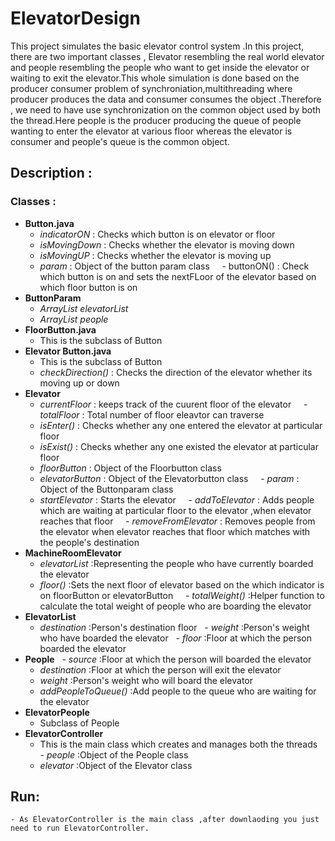 # ElevatorDesign
This project simulates the basic elevator control system .In this project, there are two important classes , 
Elevator resembling the real world elevator and people resembling the people who want to get inside the elevator or waiting 
to exit the elevator.This whole simulation is done based on the producer consumer problem of synchroniation,multithreading where
producer produces the data and consumer consumes the object .Therefore , we need to have use synchronization on
the common object used by both the thread.Here people is the producer producing the queue of people wanting to enter 
the elevator at various floor whereas the elevator is consumer and people's queue is the common object.

##  Description :
###     Classes :
 -  **Button.java**
     - _indicatorON_  : Checks which button is on elevator or floor
     - _isMovingDown_ : Checks whether the elevator is moving down 
     - _isMovingUP_   : Checks whether the elevator is moving up 
     - _param_        : Object of the button param class
     - buttonON()     : Check which button is on and sets the nextFLoor of the elevator based on which floor button is on
 -  **ButtonParam**
     - _ArrayList<ElevatorList>_ _elevatorList_
     - _ArrayList<EleavtorPeople>_ _people_ 
 -   **FloorButton.java**
     - This is the subclass of Button
 -  **Elevator Button.java**
     - This is the subclass of Button
     - _checkDirection()_ : Checks the direction of the elevator whether its moving up or down 
 -  **Elevator** 
     - _currentFloor_ : keeps track of the cuurent floor of the elevator 
     - _totalFloor_   : Total number of floor eleavtor can traverse 
     - _isEnter()_      : Checks whether any one entered the elevator at particular floor
     - _isExist()_      : Checks whether any one existed the elevator at particular floor
     - _floorButton_    : Object of the Floorbutton class
     - _elevatorButton_ : Object of the Elevatorbutton class
     - _param_          :  Object of the Buttonparam class
     - _startElevator_  : Starts the elevator 
     - _addToElevator_  : Adds people which are waiting at particular floor to the elevator ,when elevator reaches that floor 
     - _removeFromElevator_ : Removes people from the elevator when elevator reaches that floor which matches with the                                       people's destination 
 -  **MachineRoomElevator** 
     - _elevatorList_   :Representing the people who have currently boarded the elevator
     - _floor()_        :Sets the next floor of elevator based on the which indicator is on floorButton or elevatorButton
     - _totalWeight()_  :Helper function to calculate the total weight of people who are boarding the elevator 
 -  **ElevatorList**
    - _destination_ :Person's destination floor 
    - _weight_      :Person's weight who have boarded the elevator 
    - _floor_       :Floor at which the person boarded the elevator
 -  **People**
    - _source_      :Floor at which the person will boarded the elevator  
    - _destination_ :Floor at which the person will exit the elevator
    - _weight_      :Person's weight who will board the elevator 
    - _addPeopleToQueue()_ :Add people to the queue who are waiting for the elevator
 -  **ElevatorPeople**
    - Subclass of People
 -  **ElevatorController**
    - This is the main class which creates and manages both the threads 
    - _people_      :Object of the People class
    - _elevator_    :Object of the Elevator class
 
 ## Run:
    - As ElevatorController is the main class ,after downlaoding you just need to run ElevatorController.
